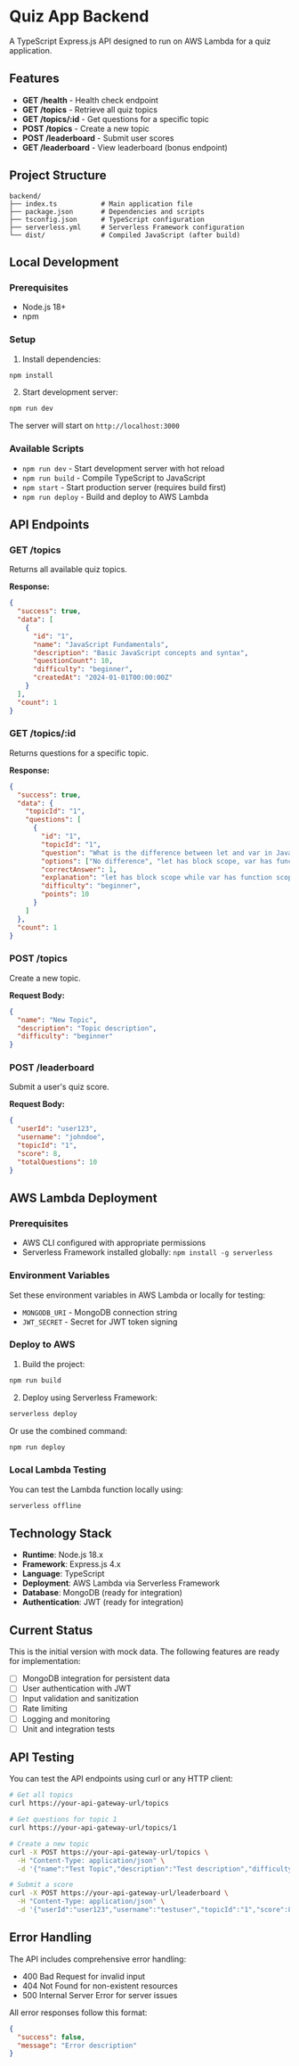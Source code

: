 # Quiz App Backend

A TypeScript Express.js API designed to run on AWS Lambda for a quiz application.

## Features

- **GET /health** - Health check endpoint
- **GET /topics** - Retrieve all quiz topics
- **GET /topics/:id** - Get questions for a specific topic
- **POST /topics** - Create a new topic
- **POST /leaderboard** - Submit user scores
- **GET /leaderboard** - View leaderboard (bonus endpoint)

## Project Structure

```
backend/
├── index.ts           # Main application file
├── package.json       # Dependencies and scripts
├── tsconfig.json      # TypeScript configuration
├── serverless.yml     # Serverless Framework configuration
└── dist/              # Compiled JavaScript (after build)
```

## Local Development

### Prerequisites
- Node.js 18+ 
- npm

### Setup

1. Install dependencies:
```bash
npm install
```

2. Start development server:
```bash
npm run dev
```

The server will start on `http://localhost:3000`

### Available Scripts

- `npm run dev` - Start development server with hot reload
- `npm run build` - Compile TypeScript to JavaScript
- `npm start` - Start production server (requires build first)
- `npm run deploy` - Build and deploy to AWS Lambda

## API Endpoints

### GET /topics
Returns all available quiz topics.

**Response:**
```json
{
  "success": true,
  "data": [
    {
      "id": "1",
      "name": "JavaScript Fundamentals",
      "description": "Basic JavaScript concepts and syntax",
      "questionCount": 10,
      "difficulty": "beginner",
      "createdAt": "2024-01-01T00:00:00Z"
    }
  ],
  "count": 1
}
```

### GET /topics/:id
Returns questions for a specific topic.

**Response:**
```json
{
  "success": true,
  "data": {
    "topicId": "1",
    "questions": [
      {
        "id": "1",
        "topicId": "1",
        "question": "What is the difference between let and var in JavaScript?",
        "options": ["No difference", "let has block scope, var has function scope", "..."],
        "correctAnswer": 1,
        "explanation": "let has block scope while var has function scope",
        "difficulty": "beginner",
        "points": 10
      }
    ]
  },
  "count": 1
}
```

### POST /topics
Create a new topic.

**Request Body:**
```json
{
  "name": "New Topic",
  "description": "Topic description",
  "difficulty": "beginner"
}
```

### POST /leaderboard
Submit a user's quiz score.

**Request Body:**
```json
{
  "userId": "user123",
  "username": "johndoe",
  "topicId": "1",
  "score": 8,
  "totalQuestions": 10
}
```

## AWS Lambda Deployment

### Prerequisites
- AWS CLI configured with appropriate permissions
- Serverless Framework installed globally: `npm install -g serverless`

### Environment Variables
Set these environment variables in AWS Lambda or locally for testing:

- `MONGODB_URI` - MongoDB connection string
- `JWT_SECRET` - Secret for JWT token signing

### Deploy to AWS

1. Build the project:
```bash
npm run build
```

2. Deploy using Serverless Framework:
```bash
serverless deploy
```

Or use the combined command:
```bash
npm run deploy
```

### Local Lambda Testing
You can test the Lambda function locally using:
```bash
serverless offline
```

## Technology Stack

- **Runtime**: Node.js 18.x
- **Framework**: Express.js 4.x
- **Language**: TypeScript
- **Deployment**: AWS Lambda via Serverless Framework
- **Database**: MongoDB (ready for integration)
- **Authentication**: JWT (ready for integration)

## Current Status

This is the initial version with mock data. The following features are ready for implementation:

- [ ] MongoDB integration for persistent data
- [ ] User authentication with JWT
- [ ] Input validation and sanitization
- [ ] Rate limiting
- [ ] Logging and monitoring
- [ ] Unit and integration tests

## API Testing

You can test the API endpoints using curl or any HTTP client:

```bash
# Get all topics
curl https://your-api-gateway-url/topics

# Get questions for topic 1
curl https://your-api-gateway-url/topics/1

# Create a new topic
curl -X POST https://your-api-gateway-url/topics \
  -H "Content-Type: application/json" \
  -d '{"name":"Test Topic","description":"Test description","difficulty":"beginner"}'

# Submit a score
curl -X POST https://your-api-gateway-url/leaderboard \
  -H "Content-Type: application/json" \
  -d '{"userId":"user123","username":"testuser","topicId":"1","score":8,"totalQuestions":10}'
```

## Error Handling

The API includes comprehensive error handling:
- 400 Bad Request for invalid input
- 404 Not Found for non-existent resources
- 500 Internal Server Error for server issues

All error responses follow this format:
```json
{
  "success": false,
  "message": "Error description"
}
```
